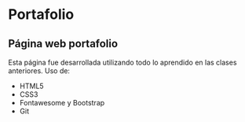 # Portafolio
## Página web portafolio

Esta página fue desarrollada utilizando todo lo aprendido en las clases anteriores.
Uso de:
- HTML5
- CSS3
- Fontawesome y Bootstrap
- Git
